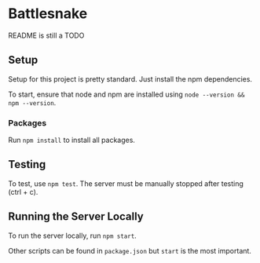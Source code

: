 # Battlesnake
README is still a TODO

## Setup
Setup for this project is pretty standard. Just install the npm dependencies.

To start, ensure that node and npm are installed using `node --version && npm --version`.

### Packages
Run `npm install` to install all packages.

## Testing
To test, use `npm test`. The server must be manually stopped after testing (ctrl + c).

## Running the Server Locally
To run the server locally, run `npm start`.

Other scripts can be found in `package.json` but `start` is the most important.